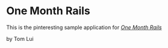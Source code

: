 # One Month Rails

This is the pinteresting sample application for
[*One Month Rails*](http://onemonthrails.com)

by Tom Lui